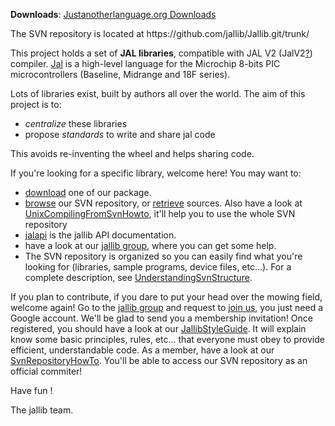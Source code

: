 <td id="wikicontent" class="psdescription">
 <p><strong>Downloads</strong>: <a href="http://justanotherlanguage.org/downloads" rel="nofollow">Justanotherlanguage.org Downloads</a>  </p>
 <p>The SVN repository is located at https://github.com/jallib/Jallib.git/trunk/ </p>
 <p>This project holds a set of <strong>JAL libraries</strong>, compatible with JAL V2 (JalV2<a href="/p/jallib/w/edit/JalV2">?</a>) compiler. <a href="http://en.wikipedia.org/wiki/JAL_%28compiler%29" rel="nofollow">Jal</a> is a high-level language for the Microchip 8-bits PIC microcontrollers (Baseline, Midrange and 18F series). </p>
 <p>Lots of libraries exist, built by authors all over the world. The aim of this project is to: </p>
 <ul>
  <li><i>centralize</i> these libraries </li>
  <li>propose <i>standards</i> to write and share jal code </li>
 </ul>
 <p>This avoids re-inventing the wheel and helps sharing code. </p>
 <p>If you're looking for a specific library, welcome here! You may want to: </p>
 <ul>
  <li><a href="http://justanotherlanguage.org/downloads" rel="nofollow">download</a> one of our package.  </li>
  <li><a href="http://code.google.com/p/jallib/source/browse/" rel="nofollow">browse</a> our SVN repository, or <a href="/p/jallib/wiki/SvnRepositoryHowTo">retrieve</a> sources. Also have a look at <a href="/p/jallib/wiki/UnixCompilingFromSvnHowto">UnixCompilingFromSvnHowto</a>, it'll help you to use the whole SVN repository </li>
  <li><a href="/p/jallib/wiki/JalapiWelcome">jalapi</a> is the jallib API documentation. </li>
  <li>have a look at our <a href="http://groups.google.com/group/jallib" rel="nofollow">jallib group</a>, where you can get some help. </li>
  <li>The SVN repository is organized so you can easily find what you're looking for (libraries, sample programs, device files, etc...). For a complete description, see <a href="/p/jallib/wiki/UnderstandingSvnStructure">UnderstandingSvnStructure</a>. </li>
 </ul>
 <p>If you plan to contribute, if you dare to put your head over the mowing field, welcome again! Go to the <a href="http://groups.google.com/group/jallib" rel="nofollow">jallib group</a> and request to <a href="http://groups.google.com/group/jallib/subscribe" rel="nofollow">join us</a>, you just need a Google account. We'll be glad to send you a membership invitation! Once registered, you should have a look at our <a href="/p/jallib/wiki/JallibStyleGuide">JallibStyleGuide</a>. It will explain know some basic principles, rules, etc... that everyone must obey to provide efficient, understandable code. As a member, have a look at our <a href="/p/jallib/wiki/SvnRepositoryHowTo">SvnRepositoryHowTo</a>. You'll be able to access our SVN repository as an official commiter! </p>
 <p>Have fun !  </p> <p>The jallib team. 
 </p></td>